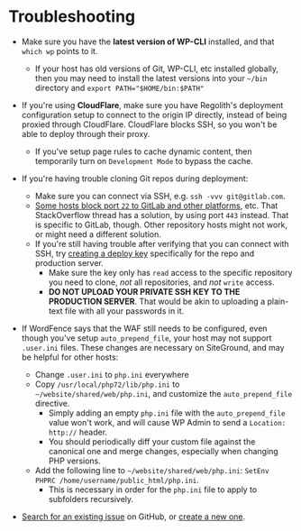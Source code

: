 # Troubleshooting

* Make sure you have the **latest version of WP-CLI** installed, and that `which wp` points to it.
	* If your host has old versions of Git, WP-CLI, etc installed globally, then you may need to install the latest versions into your `~/bin` directory and `export PATH="$HOME/bin:$PATH"`

* If you're using **CloudFlare**, make sure you have Regolith's deployment configuration setup to connect to the origin IP directly, instead of being proxied through CloudFlare. CloudFlare blocks SSH, so you won't be able to deploy through their proxy.
	* If you've setup page rules to cache dynamic content, then temporarily turn on `Development Mode` to bypass the cache.

* If you're having trouble cloning Git repos during deployment:
	* Make sure you can connect via SSH, e.g. `ssh -vvv git@gitlab.com`.
	* [Some hosts block port `22` to GitLab and other platforms](https://stackoverflow.com/questions/45619796/i-cant-clone-gitlab-repo-from-siteground-ssh-session/48242510#48242510), etc. That StackOverflow thread has a solution, by using port `443` instead. That is specific to GitLab, though. Other repository hosts might not work, or might need a different solution.
	* If you're still having trouble after verifying that you can connect with SSH, try [creating a deploy key](https://docs.gitlab.com/ce/ssh/README.html#deploy-keys) specifically for the repo and production server.
		* Make sure the key only has `read` access to the specific repository you need to clone, _not_ all repositories, and _not_ `write` access.
		* **DO NOT UPLOAD YOUR PRIVATE SSH KEY TO THE PRODUCTION SERVER**. That would be akin to uploading a plain-text file with all your passwords in it.

* If WordFence says that the WAF still needs to be configured, even though you've setup `auto_prepend_file`, your host may not support `.user.ini` files. These changes are necessary on SiteGround, and may be helpful for other hosts:
	* Change `.user.ini` to `php.ini` everywhere
	* Copy `/usr/local/php72/lib/php.ini` to `~/website/shared/web/php.ini`, and customize the `auto_prepend_file` directive.
		* Simply adding an empty `php.ini` file with the `auto_prepend_file` value won't work, and will cause WP Admin to send a `Location: http://` header.
		* You should periodically diff your custom file against the canonical one and merge changes, especially when changing PHP versions.
	* Add the following line to `~/website/shared/web/php.ini`: `SetEnv PHPRC /home/username/public_html/php.ini`.
		* This is necessary in order for the `php.ini` file to apply to subfolders recursively.

* [Search for an existing issue](https://github.com/iandunn/regolith/issues) on GitHub, or [create a new one](https://github.com/iandunn/regolith/issues/new).
